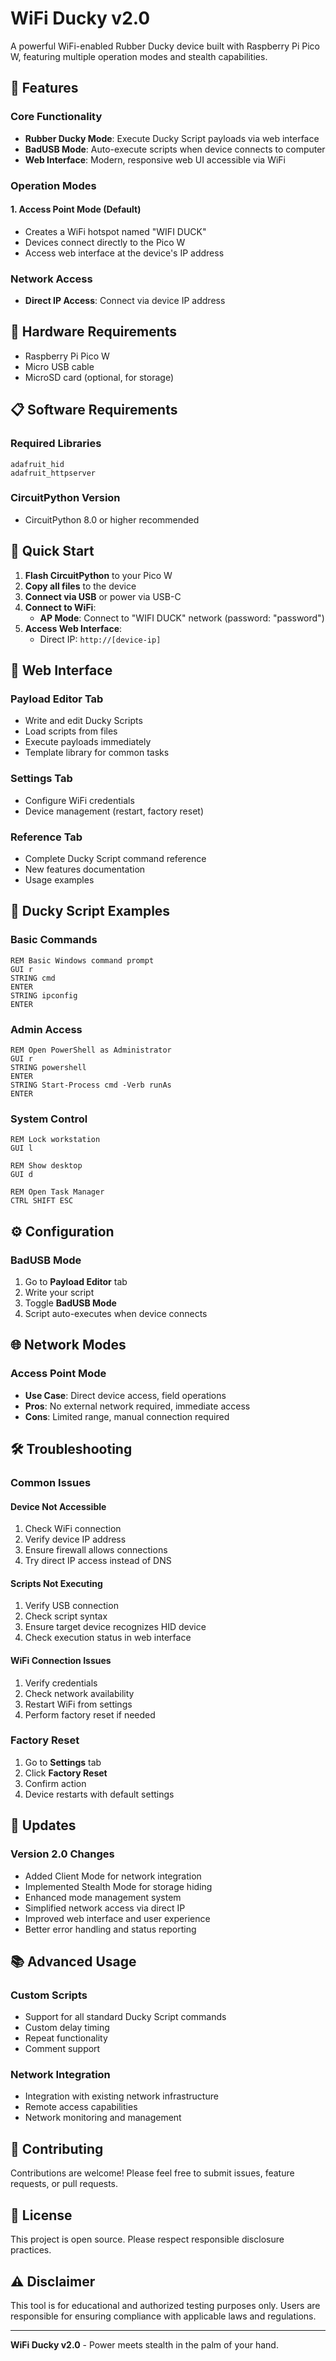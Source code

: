 # WiFi Ducky v2.0

A powerful WiFi-enabled Rubber Ducky device built with Raspberry Pi Pico W, featuring multiple operation modes and stealth capabilities.

## 🚀 Features

### Core Functionality
- **Rubber Ducky Mode**: Execute Ducky Script payloads via web interface
- **BadUSB Mode**: Auto-execute scripts when device connects to computer
- **Web Interface**: Modern, responsive web UI accessible via WiFi

### Operation Modes

#### 1. Access Point Mode (Default)
- Creates a WiFi hotspot named "WIFI DUCK"
- Devices connect directly to the Pico W
- Access web interface at the device's IP address

### Network Access
- **Direct IP Access**: Connect via device IP address

## 🔧 Hardware Requirements

- Raspberry Pi Pico W
- Micro USB cable
- MicroSD card (optional, for storage)

## 📋 Software Requirements

### Required Libraries
```
adafruit_hid
adafruit_httpserver
```

### CircuitPython Version
- CircuitPython 8.0 or higher recommended

## 🚀 Quick Start

1. **Flash CircuitPython** to your Pico W
2. **Copy all files** to the device
3. **Connect via USB** or power via USB-C
4. **Connect to WiFi**:
   - **AP Mode**: Connect to "WIFI DUCK" network (password: "password")
5. **Access Web Interface**:
   - Direct IP: `http://[device-ip]`

## 📱 Web Interface

### Payload Editor Tab
- Write and edit Ducky Scripts
- Load scripts from files
- Execute payloads immediately
- Template library for common tasks

### Settings Tab
- Configure WiFi credentials
- Device management (restart, factory reset)

### Reference Tab
- Complete Ducky Script command reference
- New features documentation
- Usage examples

## 🎯 Ducky Script Examples

### Basic Commands
```ducky
REM Basic Windows command prompt
GUI r
STRING cmd
ENTER
STRING ipconfig
ENTER
```

### Admin Access
```ducky
REM Open PowerShell as Administrator
GUI r
STRING powershell
ENTER
STRING Start-Process cmd -Verb runAs
ENTER
```

### System Control
```ducky
REM Lock workstation
GUI l

REM Show desktop
GUI d

REM Open Task Manager
CTRL SHIFT ESC
```

## ⚙️ Configuration

### BadUSB Mode
1. Go to **Payload Editor** tab
2. Write your script
3. Toggle **BadUSB Mode**
4. Script auto-executes when device connects


## 🌐 Network Modes

### Access Point Mode
- **Use Case**: Direct device access, field operations
- **Pros**: No external network required, immediate access
- **Cons**: Limited range, manual connection required

## 🛠️ Troubleshooting

### Common Issues

#### Device Not Accessible
1. Check WiFi connection
2. Verify device IP address
3. Ensure firewall allows connections
4. Try direct IP access instead of DNS

#### Scripts Not Executing
1. Verify USB connection
2. Check script syntax
3. Ensure target device recognizes HID device
4. Check execution status in web interface

#### WiFi Connection Issues
1. Verify credentials
2. Check network availability
3. Restart WiFi from settings
4. Perform factory reset if needed

### Factory Reset
1. Go to **Settings** tab
2. Click **Factory Reset**
3. Confirm action
4. Device restarts with default settings

## 🔄 Updates

### Version 2.0 Changes
- Added Client Mode for network integration
- Implemented Stealth Mode for storage hiding
- Enhanced mode management system
- Simplified network access via direct IP
- Improved web interface and user experience
- Better error handling and status reporting

## 📚 Advanced Usage

### Custom Scripts
- Support for all standard Ducky Script commands
- Custom delay timing
- Repeat functionality
- Comment support

### Network Integration
- Integration with existing network infrastructure
- Remote access capabilities
- Network monitoring and management


## 🤝 Contributing

Contributions are welcome! Please feel free to submit issues, feature requests, or pull requests.

## 📄 License

This project is open source. Please respect responsible disclosure practices.

## ⚠️ Disclaimer

This tool is for educational and authorized testing purposes only. Users are responsible for ensuring compliance with applicable laws and regulations.

---

**WiFi Ducky v2.0** - Power meets stealth in the palm of your hand.

